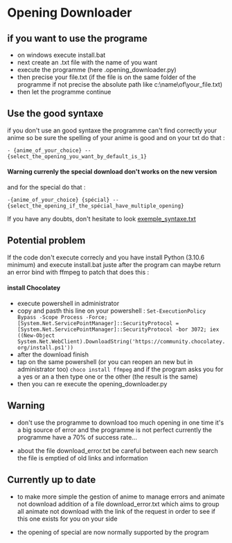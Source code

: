 # Opening Downloader
## if you want to use the programe

- on windows execute install.bat
- next create an .txt file with the name of you want
- execute the programme (here .opening_downloader.py)
- then precise your file.txt (if the file is on the same folder of the programme if not precise the absolute path like c:\name\of\your_file.txt) 
- then let the programme continue

## Use the good syntaxe
if you don't use an good syntaxe the programme can't find correctly your anime so be sure the
spelling of your anime is good and on your txt do that :

`- {anime_of_your_choice} --{select_the_opening_you_want_by_default_is_1}`


#### Warning currenly the special download don't works on the new version
and for the special do that : 

`-{anime_of_your_choice} {spécial} --{select_the_opening_if_the_spécial_have_multiple_opening}`

If you have any doubts, don't hesitate to look [exemple_syntaxe.txt](https://github.com/TMCooper/opening_downloader/blob/main/exemple_syntaxe.txt)

## Potential problem

If the code don't execute correcly and you have install Python (3.10.6 minimum) and execute install.bat juste after
the program can maybe return an error bind with ffmpeg to patch that does this :

#### install Chocolatey 

- execute powershell in administrator
- copy and pasth this line on your powershell : `Set-ExecutionPolicy Bypass -Scope Process -Force; [System.Net.ServicePointManager]::SecurityProtocol = [System.Net.ServicePointManager]::SecurityProtocol -bor 3072; iex ((New-Object System.Net.WebClient).DownloadString('https://community.chocolatey.org/install.ps1'))`
- after the download finish
- tap on the same powershell (or you can reopen an new but in administrator too) `choco install ffmpeg` and if the program asks you for a yes or an a then type one or the other (the result is the same)
- then you can re execute the opening_downloader.py

## Warning 

- don't use the programme to download too much opening in one time it's a big source of error and the programme is not perfect currently the programme have a 70% of success rate... 

- about the file download_error.txt be careful between each new search the file is emptied of old links and information

## Currently up to date

- to make more simple the gestion of anime to manage errors and animate not download addition of a file download_error.txt which aims to group all animate not download with the link of the request in order to see if this one exists for you on your side

- the opening of special are now normally supported by the program 